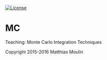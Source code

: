 [![License][s1]][li]

[s1]: https://img.shields.io/badge/licence-GPL%203.0-blue.svg
[li]: https://raw.githubusercontent.com/matt77hias/MC/master/LICENSE.txt

# MC
Teaching: Monte Carlo Integration Techniques

Copyright 2015-2016 Matthias Moulin
